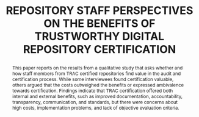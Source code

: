 ---
abstract: This paper reports on the results from a qualitative study that asks whether
  and how staff members from TRAC certified repositories find value in the audit and
  certification process. While some interviewees found certification valuable, others
  argued that the costs outweighed the benefits or expressed ambivalence towards certification.
  Findings indicate that TRAC certification offered both internal and external benefits,
  such as improved documentation, accountability, transparency, communication, and
  standards, but there were concerns about high costs, implementation problems, and
  lack of objective evaluation criteria.
creators:
- Frank, Rebecca D.
date: null
document_url: https://www.ideals.illinois.edu/items/128290/bitstreams/428945/data.pdf
grand_parent: iPRES
institutions: []
keywords:
- digital preservation
- trustworthy digital repositories
- iso 16363
- trac
- repository assessment
landing_page_url: https://hdl.handle.net/2142/121086
language: eng
layout: publication
license: CC-BY 4.0 International
notes_url: null
parent: iPRES 2023
publication_type: paper
size: null
slides_url: https://hdl.handle.net/2142/121653
source_name: iPRES
title: REPOSITORY STAFF PERSPECTIVES ON THE BENEFITS OF TRUSTWORTHY DIGITAL REPOSITORY
  CERTIFICATION
year: 2023
---